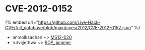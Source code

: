 # CVE-2012-0152
{% embed url="https://github.com/Live-Hack-CVE/full_database/blob/main/cves/2012/CVE-2012-0152.json" %}

* anmolksachan ~> [MS12-020](https://www.alice-snow.ru/2012/database/cve-2012-0152/ms12-020-anmolksachan)
* rutvijjethwa ~> [RDP_jammer](https://www.alice-snow.ru/2012/database/cve-2012-0152/rdp_jammer-rutvijjethwa)